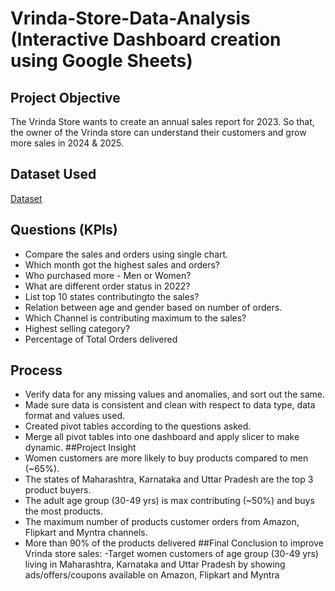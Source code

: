 # Vrinda-Store-Data-Analysis (Interactive Dashboard creation using Google Sheets)
## Project Objective
The Vrinda Store wants to create an annual
sales report for 2023. So that, the owner of the Vrinda store can understand their customers and grow more sales in 2024 & 2025.

## Dataset Used
<a href="https://github.com/rishabhnmishra/Excel_Vrinda_Store_Analysis/blob/main/Vrinda%20Store%20Data%20Analysis.xlsx">Dataset</a>
## Questions (KPls)
- Compare the sales and orders using single chart.
- Which month got the highest sales and orders?
- Who purchased more - Men or Women?
- What are different order status in 2022?
- List top 10 states contributingto the sales?
- Relation between age and gender based on number of orders.
- Which Channel is contributing maximum to the sales?
- Highest selling category?
- Percentage of Total Orders delivered
## Process
- Verify data for any missing values and anomalies, and sort out the same.
- Made sure data is consistent and clean with respect to data type, data format and values used.
- Created pivot tables according to the questions asked.
- Merge all pivot tables into one dashboard and apply slicer to make dynamic.
##Project Insight
- Women customers are more likely to buy products compared to men (~65%).
- The states of Maharashtra, Karnataka and Uttar Pradesh are the top 3 product buyers.
- The adult age group (30-49 yrs) is max contributing (~50%) and buys the most products.
- The maximum number of products customer orders from Amazon, Flipkart and Myntra channels.
- More than 90% of the products delivered
##Final Conclusion to improve Vrinda store sales:
-Target women customers of age group (30-49 yrs) living in Maharashtra, Karnataka and Uttar Pradesh by showing ads/offers/coupons available on Amazon, Flipkart and Myntra



